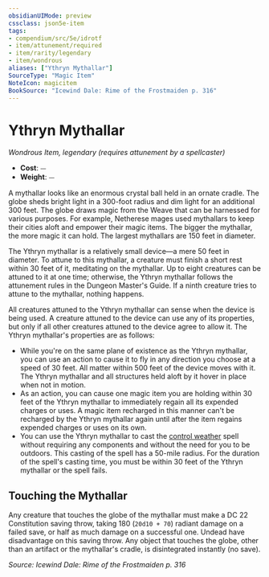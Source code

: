 ```yaml
---
obsidianUIMode: preview
cssclass: json5e-item
tags:
- compendium/src/5e/idrotf
- item/attunement/required
- item/rarity/legendary
- item/wondrous
aliases: ["Ythryn Mythallar"]
SourceType: "Magic Item"
NoteIcon: magicitem
BookSource: "Icewind Dale: Rime of the Frostmaiden p. 316"
---
```

# Ythryn Mythallar
*Wondrous Item, legendary (requires attunement by a spellcaster)*  

- **Cost**: ⏤
- **Weight**: ⏤

A mythallar looks like an enormous crystal ball held in an ornate cradle. The globe sheds bright light in a 300-foot radius and dim light for an additional 300 feet. The globe draws magic from the Weave that can be harnessed for various purposes. For example, Netherese mages used mythallars to keep their cities aloft and empower their magic items. The bigger the mythallar, the more magic it can hold. The largest mythallars are 150 feet in diameter.

The Ythryn mythallar is a relatively small device—a mere 50 feet in diameter. To attune to this mythallar, a creature must finish a short rest within 30 feet of it, meditating on the mythallar. Up to eight creatures can be attuned to it at one time; otherwise, the Ythryn mythallar follows the attunement rules in the Dungeon Master's Guide. If a ninth creature tries to attune to the mythallar, nothing happens.

All creatures attuned to the Ythryn mythallar can sense when the device is being used. A creature attuned to the device can use any of its properties, but only if all other creatures attuned to the device agree to allow it. The Ythryn mythallar's properties are as follows:

- While you're on the same plane of existence as the Ythryn mythallar, you can use an action to cause it to fly in any direction you choose at a speed of 30 feet. All matter within 500 feet of the device moves with it. The Ythryn mythallar and all structures held aloft by it hover in place when not in motion.  
- As an action, you can cause one magic item you are holding within 30 feet of the Ythryn mythallar to immediately regain all its expended charges or uses. A magic item recharged in this manner can't be recharged by the Ythryn mythallar again until after the item regains expended charges or uses on its own.  
- You can use the Ythryn mythallar to cast the [control weather](/2-Mechanics/CLI/spells/control-weather.md) spell without requiring any components and without the need for you to be outdoors. This casting of the spell has a 50-mile radius. For the duration of the spell's casting time, you must be within 30 feet of the Ythryn mythallar or the spell fails.  

## Touching the Mythallar

Any creature that touches the globe of the mythallar must make a DC 22 Constitution saving throw, taking 180 (`20d10 + 70`) radiant damage on a failed save, or half as much damage on a successful one. Undead have disadvantage on this saving throw. Any object that touches the globe, other than an artifact or the mythallar's cradle, is disintegrated instantly (no save).

*Source: Icewind Dale: Rime of the Frostmaiden p. 316*